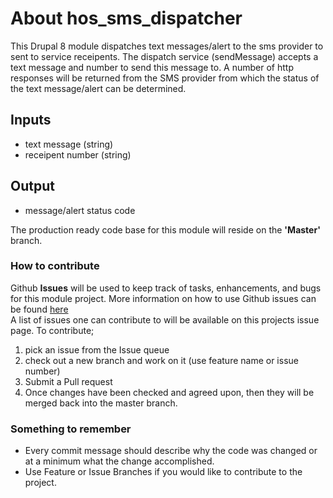 # About hos_sms_dispatcher
This Drupal 8 module dispatches text messages/alert to the sms provider to sent to service receipents. The dispatch service (sendMessage) accepts a text message and number to send this message to. A number of http responses will be returned from the SMS provider from which the status of the text message/alert can be determined.

## Inputs

* text message (string)
* receipent number (string)

## Output

* message/alert status code

The production ready code base for this module will reside on the <b>'Master'</b> branch. 

### How to contribute
Github <b>Issues</b> will be used to keep track of tasks, enhancements, and bugs for this module project.
More information on how to use Github issues can be found <a href='https://guides.github.com/features/issues/'>here</a>
<br>A list of issues one can contribute to will be available on this projects issue page. To contribute;
1. pick an issue from the Issue queue
2. check out a new branch and work on it (use feature name or issue number)
3. Submit a Pull request
4. Once changes have been checked and agreed upon, then they will be merged back into the master branch.

### Something to remember
* Every commit message should describe why the code was changed or at a minimum what the change accomplished.
* Use Feature or Issue Branches if you would like to contribute to the project.
